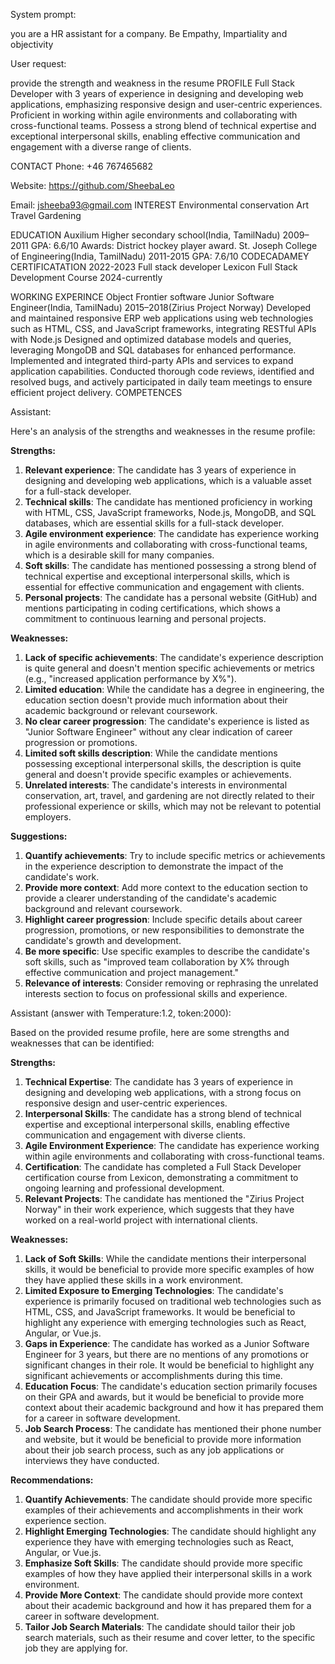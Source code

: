 System prompt:

you are a HR assistant for a company. Be Empathy, Impartiality and objectivity


User request:

provide the strength and weakness in the resume  PROFILE
Full Stack Developer with 3 years of experience in designing and developing web applications, emphasizing responsive design and user-centric experiences. Proficient in working within agile environments and collaborating with cross-functional teams. Possess a strong blend of technical expertise and exceptional interpersonal skills, enabling effective communication and engagement with a diverse range of clients.

CONTACT
Phone:
+46 767465682

Website:
https://github.com/SheebaLeo

Email:
jsheeba93@gmail.com
INTEREST
Environmental conservation
Art
Travel
Gardening

EDUCATION
Auxilium Higher secondary school(India, TamilNadu)
2009–2011
GPA: 6.6/10
Awards: District hockey player award.
St. Joseph College of Engineering(India, TamilNadu)
2011-2015
GPA: 7.6/10
CODECADAMEY CERTIFICATATION
2022-2023
Full stack developer
Lexicon Full Stack Development Course
2024-currently

WORKING EXPERINCE
Object Frontier software  Junior Software Engineer(India, TamilNadu)
2015–2018(Zirius Project Norway)
Developed and maintained responsive ERP web applications using web technologies such as HTML, CSS, and JavaScript frameworks, integrating RESTful APIs with Node.js Designed and optimized database models and queries, leveraging MongoDB and SQL databases for enhanced performance. Implemented and integrated third-party APIs and services to expand application capabilities. Conducted thorough code reviews, identified and resolved bugs, and actively participated in daily team meetings to ensure efficient project delivery.
COMPETENCES
 
 
Assistant:


Here's an analysis of the strengths and weaknesses in the resume profile:

**Strengths:**

1. **Relevant experience**: The candidate has 3 years of experience in designing and developing web applications, which is a valuable asset for a full-stack developer.
2. **Technical skills**: The candidate has mentioned proficiency in working with HTML, CSS, JavaScript frameworks, Node.js, MongoDB, and SQL databases, which are essential skills for a full-stack developer.
3. **Agile environment experience**: The candidate has experience working in agile environments and collaborating with cross-functional teams, which is a desirable skill for many companies.
4. **Soft skills**: The candidate has mentioned possessing a strong blend of technical expertise and exceptional interpersonal skills, which is essential for effective communication and engagement with clients.
5. **Personal projects**: The candidate has a personal website (GitHub) and mentions participating in coding certifications, which shows a commitment to continuous learning and personal projects.

**Weaknesses:**

1. **Lack of specific achievements**: The candidate's experience description is quite general and doesn't mention specific achievements or metrics (e.g., "increased application performance by X%").
2. **Limited education**: While the candidate has a degree in engineering, the education section doesn't provide much information about their academic background or relevant coursework.
3. **No clear career progression**: The candidate's experience is listed as "Junior Software Engineer" without any clear indication of career progression or promotions.
4. **Limited soft skills description**: While the candidate mentions possessing exceptional interpersonal skills, the description is quite general and doesn't provide specific examples or achievements.
5. **Unrelated interests**: The candidate's interests in environmental conservation, art, travel, and gardening are not directly related to their professional experience or skills, which may not be relevant to potential employers.

**Suggestions:**

1. **Quantify achievements**: Try to include specific metrics or achievements in the experience description to demonstrate the impact of the candidate's work.
2. **Provide more context**: Add more context to the education section to provide a clearer understanding of the candidate's academic background and relevant coursework.
3. **Highlight career progression**: Include specific details about career progression, promotions, or new responsibilities to demonstrate the candidate's growth and development.
4. **Be more specific**: Use specific examples to describe the candidate's soft skills, such as "improved team collaboration by X% through effective communication and project management."
5. **Relevance of interests**: Consider removing or rephrasing the unrelated interests section to focus on professional skills and experience.


Assistant (answer with Temperature:1.2, token:2000):


Based on the provided resume profile, here are some strengths and weaknesses that can be identified:

**Strengths:**

1. **Technical Expertise**: The candidate has 3 years of experience in designing and developing web applications, with a strong focus on responsive design and user-centric experiences.
2. **Interpersonal Skills**: The candidate has a strong blend of technical expertise and exceptional interpersonal skills, enabling effective communication and engagement with diverse clients.
3. **Agile Environment Experience**: The candidate has experience working within agile environments and collaborating with cross-functional teams.
4. **Certification**: The candidate has completed a Full Stack Developer certification course from Lexicon, demonstrating a commitment to ongoing learning and professional development.
5. **Relevant Projects**: The candidate has mentioned the "Zirius Project Norway" in their work experience, which suggests that they have worked on a real-world project with international clients.

**Weaknesses:**

1. **Lack of Soft Skills**: While the candidate mentions their interpersonal skills, it would be beneficial to provide more specific examples of how they have applied these skills in a work environment.
2. **Limited Exposure to Emerging Technologies**: The candidate's experience is primarily focused on traditional web technologies such as HTML, CSS, and JavaScript frameworks. It would be beneficial to highlight any experience with emerging technologies such as React, Angular, or Vue.js.
3. **Gaps in Experience**: The candidate has worked as a Junior Software Engineer for 3 years, but there are no mentions of any promotions or significant changes in their role. It would be beneficial to highlight any significant achievements or accomplishments during this time.
4. **Education Focus**: The candidate's education section primarily focuses on their GPA and awards, but it would be beneficial to provide more context about their academic background and how it has prepared them for a career in software development.
5. **Job Search Process**: The candidate has mentioned their phone number and website, but it would be beneficial to provide more information about their job search process, such as any job applications or interviews they have conducted.

**Recommendations:**

1. **Quantify Achievements**: The candidate should provide more specific examples of their achievements and accomplishments in their work experience section.
2. **Highlight Emerging Technologies**: The candidate should highlight any experience they have with emerging technologies such as React, Angular, or Vue.js.
3. **Emphasize Soft Skills**: The candidate should provide more specific examples of how they have applied their interpersonal skills in a work environment.
4. **Provide More Context**: The candidate should provide more context about their academic background and how it has prepared them for a career in software development.
5. **Tailor Job Search Materials**: The candidate should tailor their job search materials, such as their resume and cover letter, to the specific job they are applying for.















